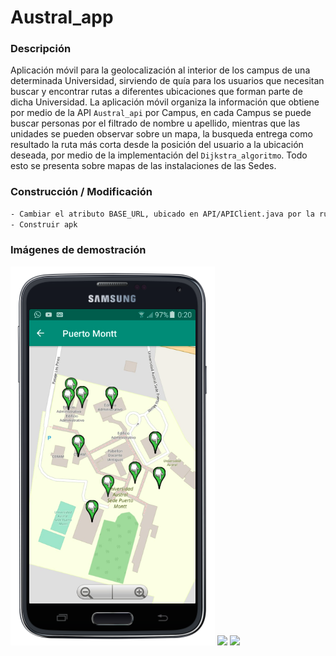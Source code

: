 # Austral_app

### Descripción

Aplicación móvil para la geolocalización al interior de los campus de una determinada Universidad, sirviendo de quía para los usuarios que necesitan buscar y encontrar rutas a diferentes ubicaciones que forman parte de dicha Universidad. La aplicación móvil organiza la información que obtiene por medio de la API `Austral_api` por Campus, en cada Campus se puede buscar personas por el filtrado de nombre u apellido, mientras que las unidades se pueden observar sobre un mapa, la busqueda entrega como resultado la ruta más corta desde la posición del usuario a la ubicación deseada, por medio de la implementación del `Dijkstra_algoritmo`. Todo esto se presenta sobre mapas de las instalaciones de las Sedes. 

### Construcción / Modificación

``` bash
- Cambiar el atributo BASE_URL, ubicado en API/APIClient.java por la ruta base de su API `Austral_api`.
- Construir apk
```

### Imágenes de demostración

<img src="images/demo/demo_1.png">
<img src="images/demo/demo_2.png">
<img src="images/demo/demo_3.png">